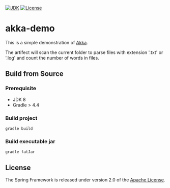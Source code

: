 [![JDK](http://img.shields.io/badge/JDK-v8.0-yellow.svg)](http://www.oracle.com/technetwork/java/javase/downloads/index.html)
[![License](http://img.shields.io/badge/License-Apache_2-red.svg)](http://www.apache.org/licenses/LICENSE-2.0)

# akka-demo

This is a simple demonstration of [Akka](https://akka.io/).

The artifect will scan the current folder to parse files with extension '.txt' or '.log' and count the number of words in files.

## Build from Source
### Prerequisite
- JDK 8
- Gradle > 4.4

### Build project

	gradle build

### Build executable jar

	gradle fatJar

## License

The Spring Framework is released under version 2.0 of the
[Apache License](http://www.apache.org/licenses/LICENSE-2.0).